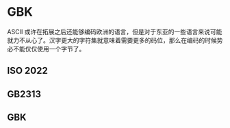 # GBK

ASCII 或许在拓展之后还能够编码欧洲的语言，但是对于东亚的一些语言来说可能就力不从心了。汉字更大的字符集就意味着需要更多的码位，那么在编码的时候势必不能仅仅使用一个字节了。

## ISO 2022



## GB2313



## GBK

